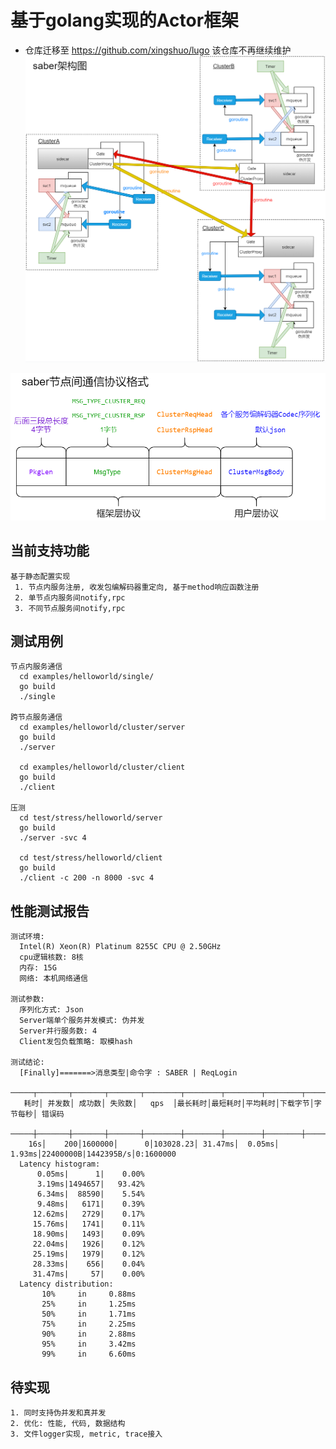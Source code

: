 基于golang实现的Actor框架
====
* 仓库迁移至 https://github.com/xingshuo/lugo 该仓库不再继续维护
![flowchart](https://github.com/xingshuo/saber/blob/master/res/saber.png)

![flowchart](https://github.com/xingshuo/saber/blob/master/res/protoc.png)

当前支持功能
----
    基于静态配置实现
     1. 节点内服务注册, 收发包编解码器重定向, 基于method响应函数注册
     2. 单节点内服务间notify,rpc
     3. 不同节点服务间notify,rpc
测试用例
----
    节点内服务通信
      cd examples/helloworld/single/
      go build
      ./single
    
    跨节点服务通信
      cd examples/helloworld/cluster/server
      go build
      ./server
      
      cd examples/helloworld/cluster/client
      go build
      ./client
    
    压测
      cd test/stress/helloworld/server
      go build
      ./server -svc 4
      
      cd test/stress/helloworld/client
      go build
      ./client -c 200 -n 8000 -svc 4

性能测试报告
----
    测试环境:
      Intel(R) Xeon(R) Platinum 8255C CPU @ 2.50GHz
      cpu逻辑核数: 8核 
      内存: 15G
      网络: 本机网络通信
    
    测试参数:
      序列化方式: Json
      Server端单个服务并发模式: 伪并发
      Server并行服务数: 4
      Client发包负载策略: 取模hash
    
    测试结论:
      [Finally]=======>消息类型|命令字 : SABER | ReqLogin
      ─────┬───────┬───────┬───────┬────────┬────────┬────────┬────────┬────────┬────────┬────────
       耗时│ 并发数│ 成功数│ 失败数│   qps  │最长耗时│最短耗时│平均耗时│下载字节│字节每秒│ 错误码
      ─────┼───────┼───────┼───────┼────────┼────────┼────────┼────────┼────────┼────────┼────────
        16s│    200│1600000│      0│103028.23│ 31.47ms│  0.05ms│  1.93ms│22400000B|1442395B/s│0:1600000
      Latency histogram:
          0.05ms|      1|    0.00%
          3.19ms|1494657|   93.42%
          6.34ms|  88590|    5.54%
          9.48ms|   6171|    0.39%
         12.62ms|   2729|    0.17%
         15.76ms|   1741|    0.11%
         18.90ms|   1493|    0.09%
         22.04ms|   1926|    0.12%
         25.19ms|   1979|    0.12%
         28.33ms|    656|    0.04%
         31.47ms|     57|    0.00%
      Latency distribution:
           10%     in     0.88ms
           25%     in     1.25ms
           50%     in     1.71ms
           75%     in     2.25ms
           90%     in     2.88ms
           95%     in     3.42ms
           99%     in     6.60ms

待实现
----
    1. 同时支持伪并发和真并发
    2. 优化: 性能, 代码, 数据结构
    3. 文件logger实现, metric, trace接入